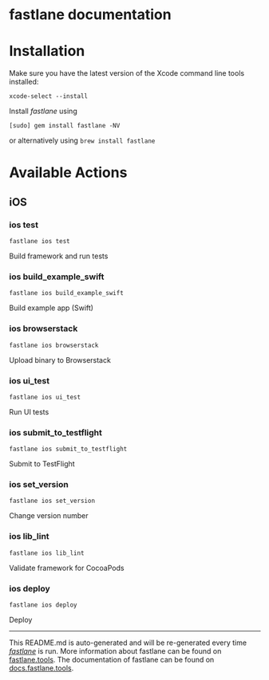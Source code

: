 fastlane documentation
================
# Installation

Make sure you have the latest version of the Xcode command line tools installed:

```
xcode-select --install
```

Install _fastlane_ using
```
[sudo] gem install fastlane -NV
```
or alternatively using `brew install fastlane`

# Available Actions
## iOS
### ios test
```
fastlane ios test
```
Build framework and run tests
### ios build_example_swift
```
fastlane ios build_example_swift
```
Build example app (Swift)
### ios browserstack
```
fastlane ios browserstack
```
Upload binary to Browserstack
### ios ui_test
```
fastlane ios ui_test
```
Run UI tests
### ios submit_to_testflight
```
fastlane ios submit_to_testflight
```
Submit to TestFlight
### ios set_version
```
fastlane ios set_version
```
Change version number
### ios lib_lint
```
fastlane ios lib_lint
```
Validate framework for CocoaPods
### ios deploy
```
fastlane ios deploy
```
Deploy

----

This README.md is auto-generated and will be re-generated every time [_fastlane_](https://fastlane.tools) is run.
More information about fastlane can be found on [fastlane.tools](https://fastlane.tools).
The documentation of fastlane can be found on [docs.fastlane.tools](https://docs.fastlane.tools).

